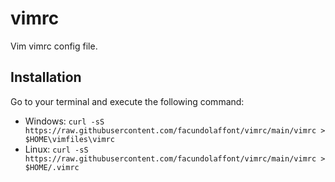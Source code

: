 # vimrc

Vim vimrc config file.

## Installation

Go to your terminal and execute the following command:
+ Windows: `curl -sS https://raw.githubusercontent.com/facundolaffont/vimrc/main/vimrc > $HOME\vimfiles\vimrc`
+ Linux: `curl -sS https://raw.githubusercontent.com/facundolaffont/vimrc/main/vimrc > $HOME/.vimrc`

